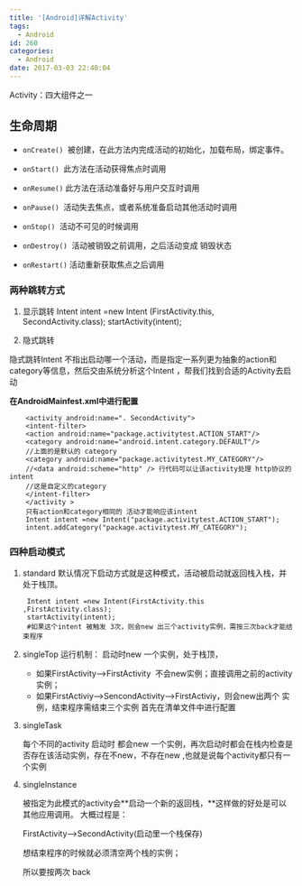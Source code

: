 ```yaml
---
title: '[Android]详解Activity'
tags:
  - Android
id: 260
categories:
  - Android
date: 2017-03-03 22:40:04
---
```


Activity：四大组件之一

## 生命周期

- `onCreate()`  被创建，在此方法内完成活动的初始化，加载布局，绑定事件。

- `onStart()`  此方法在活动获得焦点时调用

- `onResume()` 此方法在活动准备好与用户交互时调用

- `onPause()`  活动失去焦点，或者系统准备启动其他活动时调用

- `onStop()`  活动不可见的时候调用

- `onDestroy()`  活动被销毁之前调用，之后活动变成 销毁状态

- `onRestart()` 活动重新获取焦点之后调用

### 两种跳转方式

1. 显示跳转
		Intent intent =new Intent (FirstActivity.this, SecondActivity.class);		startActivity(intent);

2. 隐式跳转

隐式跳转Intent 不指出启动哪一个活动，而是指定一系列更为抽象的action和category等信息，然后交由系统分析这个Intent ，帮我们找到合适的Activity去启动

**在AndroidMainfest.xml中进行配置**

		<activity android:name=". SecondActivity">		<intent-filter>		<action android:name="package.activitytest.ACTION_START"/>		<category android:name="android.intent.category.DEFAULT"/>		//上面的是默认的 category		<category android:name="package.activitytest.MY_CATEGORY"/>		//<data android:scheme="http" /> 行代码可以让该activity处理 http协议的intent		//这是自定义的category		</intent-filter>		</activity >		只有action和category相同的 活动才能响应该intent		Intent intent =new Intent("package.activitytest.ACTION_START");		intent.addCategory("package.activitytest.MY_CATEGORY");

### 四种启动模式

1. standard
	默认情况下启动方式就是这种模式，活动被启动就返回栈入栈，并处于栈顶。

		Intent intent =new Intent(FirstActivity.this ,FirstActivity.class);		startActivity(intent);		#如果这个intent 被触发 3次，则会new 出三个activity实例，需按三次back才能结束程序

2. singleTop
	运行机制：
	启动时new 一个实例，处于栈顶，
	- 如果FirstActivity--&gt;FirstActivity  不会new实例；直接调用之前的activity实例；
	- 如果FirstActiviy--&gt;SencondActivity--&gt;FirstActiviy，则会new出两个 实例，结束程序需结束三个实例
	首先在清单文件中进行配置
		  <activity android:name=". FirstActivity"
		  android:launchMode="singleTop">
		  <intent-filter>
		  <action android:name="package.activitytest.ACTION_START"/>
		  <category android:name="android.intent.category.DEFAULT"/>
		  </intent-filter>
		  </activity>

3. singleTask

	每个不同的activity 启动时 都会new 一个实例，再次启动时都会在栈内检查是否存在该活动实例，存在不new，不存在new ,也就是说每个activity都只有一个实例
		<activity android:name=". FirstActivity"		android:launchMode="singleTask">		</activity>

4. singleInstance

	被指定为此模式的activity会**启动一个新的返回栈，**这样做的好处是可以其他应用调用。
		<activity android:name=". SecondActivity"		android:launchMode="singleInstance">		</activity>
	大概过程是：

	FirstActivity--&gt;SecondActivity(启动里一个栈保存)

	想结束程序的时候就必须清空两个栈的实例；

	所以要按两次 back